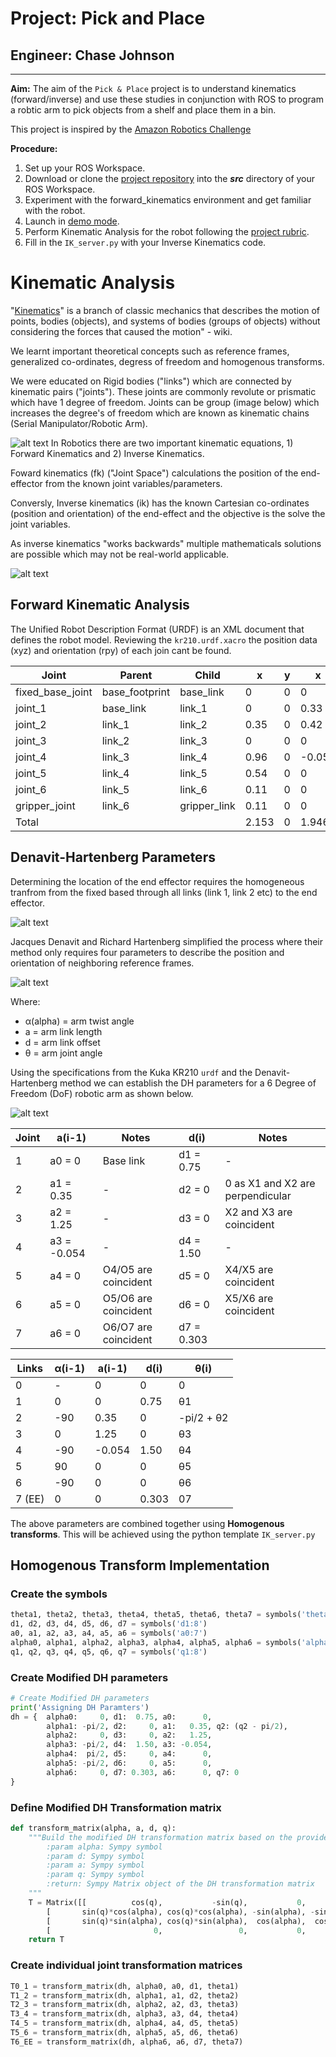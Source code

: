 # Project: Pick and Place

## Engineer: Chase Johnson

---
[//]: # (Image References)

[image1]: ./misc_images/serial_manipulator.png
[image2]: ./misc_images/js_to_cs_fk_cs_js_ik.png
[image3]: ./misc_images/fk_homogeneous_transform.png
[image4]: ./misc_images/dh_method.png
[image5]: ./misc_images/6dof_dh.png
[image6]: ./misc_images/.png
[image7]: ./misc_images/.png
[image8]: ./misc_images/.png
[image9]: ./misc_images/.png
[image10]: ./misc_images/.png

[image20]: ./misc_images/fk.png

**Aim:**  The aim of the `Pick & Place` project is to understand kinematics (forward/inverse) and use these studies in conjunction with ROS to program a robtic arm to pick objects from a shelf and place them in a bin.

This project is inspired by the [Amazon Robotics Challenge](https://www.amazonrobotics.com/site/binaries/content/assets/amazonrobotics/arc/2017-amazon-robotics-challenge-rules-v3.pdf)

**Procedure:**  

1. Set up your ROS Workspace.
2. Download or clone the [project repository](https://github.com/udacity/RoboND-Kinematics-Project) into the ***src*** directory of your ROS Workspace.  
3. Experiment with the forward_kinematics environment and get familiar with the robot.
4. Launch in [demo mode](https://classroom.udacity.com/nanodegrees/nd209/parts/7b2fd2d7-e181-401e-977a-6158c77bf816/modules/8855de3f-2897-46c3-a805-628b5ecf045b/lessons/91d017b1-4493-4522-ad52-04a74a01094c/concepts/ae64bb91-e8c4-44c9-adbe-798e8f688193).
5. Perform Kinematic Analysis for the robot following the [project rubric](https://review.udacity.com/#!/rubrics/972/view).
6. Fill in the `IK_server.py` with your Inverse Kinematics code. 

# Kinematic Analysis

"[Kinematics](https://en.wikipedia.org/wiki/Kinematics)" is a branch of classic mechanics that describes the motion of points, bodies (objects), and systems of bodies (groups of objects) without considering the forces that caused the motion" - wiki.

We learnt important theoretical concepts such as reference frames, generalized co-ordinates, degress of freedom and homogenous transforms.

We were educated on Rigid bodies ("links") which are connected by kinematic pairs ("joints"). These joints are commonly revolute or prismatic which have 1 degree of freedom. Joints can be group (image below) which increases the degree's of freedom which are known as kinematic chains (Serial Manipulator/Robotic Arm).

![alt text][image1]
In Robotics there are two important kinematic equations, 1) Forward Kinematics and 2) Inverse Kinematics.

Foward kinematics (fk) ("Joint Space") calculations the position of the end-effector from the known joint variables/parameters.

Conversly, Inverse kinematics (ik) has the known Cartesian co-ordinates (position and orientation) of the end-effect and the objective is the solve the joint variables.

As inverse kinematics "works backwards" multiple mathematicals solutions are possible which may not be real-world applicable.

![alt text][image2]

## Forward Kinematic Analysis
The  Unified Robot Description Format (URDF) is an XML document that defines the robot model. Reviewing the `kr210.urdf.xacro` the position data (xyz) and orientation (rpy) of each join cant be found.

Joint | Parent | Child | x  | y  | x  | roll  | pitch  | yaw  |
----- | ------ | ----- | -- | -- | -- | -- | -- | -- |
fixed_base_joint | base_footprint | base_link | 0 | 0 | 0 | 0 | 0 | 0
joint_1 | base_link | link_1 | 0 | 0 | 0.33 | 0 | 0 | 0
joint_2 | link_1    | link_2 | 0.35 | 0 | 0.42 | 0 | 0 | 0
joint_3 | link_2    | link_3 | 0 | 0 | 0 | 1.25 | 0 | 0
joint_4 | link_3    | link_4 | 0.96 | 0 | -0.054 | 0 | 0 | 0
joint_5 | link_4    | link_5 | 0.54 | 0 | 0 | 0 | 0 | 0
joint_6 | link_5    | link_6 | 0.11 | 0 | 0 | 0 | 0 | 0
gripper_joint       | link_6 | gripper_link | 0.11 | 0 | 0 | 0 | 0 | 0
Total       |  |  | 2.153 | 0 | 1.946 | 0 | 0 | 0

## Denavit-Hartenberg Parameters
Determining the location of the end effector requires the homogeneous tranfrom from the fixed based through all links (link 1, link 2 etc) to the end effector.

![alt text][image3]

Jacques Denavit and Richard Hartenberg simplified the process where their method only requires four parameters to describe the position and orientation of neighboring reference frames.

![alt text][image4]

Where:
* α(alpha)​ = arm twist angle
* a = arm link length
* d​ = arm link offset
* θ​ = arm joint angle

Using the specifications from the Kuka KR210 `urdf` and the Denavit-Hartenberg method we can establish the DH parameters for a 6 Degree of Freedom (DoF) robotic arm as shown below.

![alt text][image5]

Joint | a(i-1) | Notes | d(i) | Notes
---   | ---    | ---   | ---  | ---
1 | a0 = 0  | Base link | d1 = 0.75 | -
2 | a1 = 0.35 | - | d2 = 0 | 0 as X1 and X2 are perpendicular
3 | a2 = 1.25 | - | d3 = 0 | X2 and X3 are coincident
4 | a3 = -0.054 | - | d4 = 1.50 | -
5 | a4 = 0 | O4/O5 are coincident | d5 = 0 | X4/X5 are coincident
6 | a5 = 0 | O5/O6 are coincident | d6 = 0 | X5/X6 are coincident
7 | a6 = 0 | O6/O7 are coincident | d7 = 0.303 |

Links | α(i-1) | a(i-1) | d(i) | θ​(i)
--- | --- | --- | --- | ---
0 | - | 0 | 0 | 0
1 | 0 | 0 | 0.75 | θ​1
2 | -90| 0.35 | 0 | -pi/2 + θ​2
3 | 0 | 1.25 | 0 | θ​3
4 | -90 | -0.054 | 1.50 | θ​4
5 | 90 | 0 | 0 | θ​5
6 | -90 | 0 | 0 | θ​6
7 (EE) | 0 | 0 | 0.303 | 07

The above parameters are combined together using **Homogenous transforms**. This will be achieved using the python template `IK_server.py`

## Homogenous Transform Implementation

### Create the symbols

```python
theta1, theta2, theta3, theta4, theta5, theta6, theta7 = symbols('theta1:8')
d1, d2, d3, d4, d5, d6, d7 = symbols('d1:8')
a0, a1, a2, a3, a4, a5, a6 = symbols('a0:7')
alpha0, alpha1, alpha2, alpha3, alpha4, alpha5, alpha6 = symbols('alpha0:7')
q1, q2, q3, q4, q5, q6, q7 = symbols('q1:8')
```

### Create Modified DH parameters

```python
# Create Modified DH parameters
print('Assigning DH Paramters')
dh = {  alpha0:     0, d1:  0.75, a0:      0,
        alpha1: -pi/2, d2:     0, a1:   0.35, q2: (q2 - pi/2),
        alpha2:     0, d3:     0, a2:   1.25,
        alpha3: -pi/2, d4:  1.50, a3: -0.054,
        alpha4:  pi/2, d5:     0, a4:      0,
        alpha5: -pi/2, d6:     0, a5:      0,
        alpha6:     0, d7: 0.303, a6:      0, q7: 0
}
```

### Define Modified DH Transformation matrix

```python
def transform_matrix(alpha, a, d, q):
    """Build the modified DH transformation matrix based on the provided q, alpha, d and a values.
        :param alpha: Sympy symbol
        :param d: Sympy symbol
        :param a: Sympy symbol
        :param q: Sympy symbol
        :return: Sympy Matrix object of the DH transformation matrix
    """
    T = Matrix([[ 		   cos(q),           -sin(q),           0,             a],
        [ 		sin(q)*cos(alpha), cos(q)*cos(alpha), -sin(alpha), -sin(alpha)*d],
        [       sin(q)*sin(alpha), cos(q)*sin(alpha),  cos(alpha),  cos(alpha)*d],
        [                 	 	0,                 0,           0,             1]])
    return T
```

### Create individual joint transformation matrices

```python
T0_1 = transform_matrix(dh, alpha0, a0, d1, theta1)
T1_2 = transform_matrix(dh, alpha1, a1, d2, theta2)
T2_3 = transform_matrix(dh, alpha2, a2, d3, theta3)
T3_4 = transform_matrix(dh, alpha3, a3, d4, theta4)
T4_5 = transform_matrix(dh, alpha4, a4, d5, theta5)
T5_6 = transform_matrix(dh, alpha5, a5, d6, theta6)
T6_EE = transform_matrix(dh, alpha6, a6, d7, theta7)
